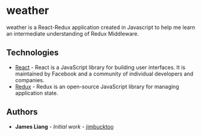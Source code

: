 # weather

weather is a React-Redux application created in Javascript to help me learn an intermediate understanding of Redux Middleware.

## Technologies

* [React](https://reactjs.org/) - React is a JavaScript library for building user interfaces. It is maintained by Facebook and a community of individual developers and companies.
* [Redux](https://reactjs.org/) - Redux is an open-source JavaScript library for managing application state.

## Authors

* **James Liang** - *Initial work* - [jimbucktoo](https://github.com/jimbucktoo/)
